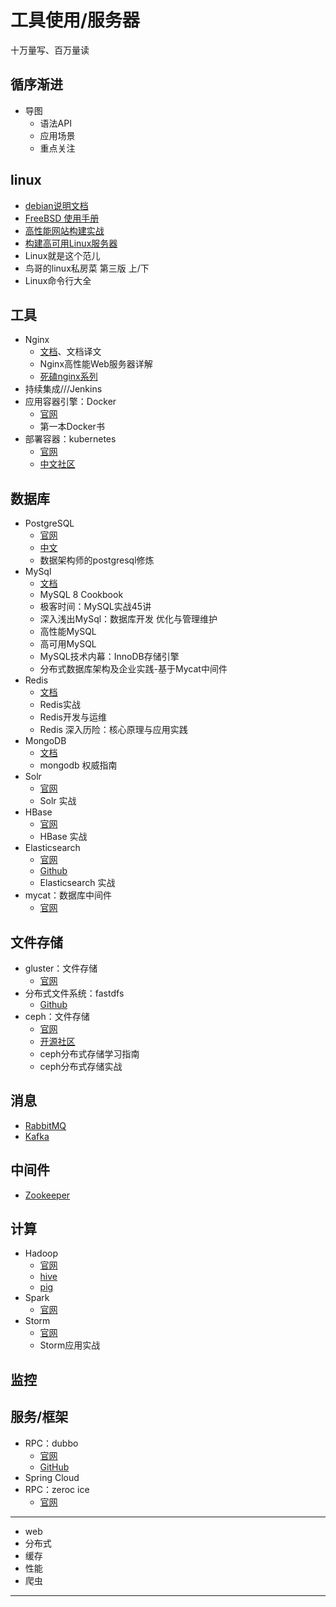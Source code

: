 #   工具使用/服务器

十万量写、百万量读

##  循序渐进
-   导图
    -   语法API
    -   应用场景
    -   重点关注

##  linux
-   [debian说明文档](https://www.debian.org/doc/)
-   [FreeBSD 使用手册](https://www.freebsd.org/doc/zh_CN/books/handbook/index.html)
-   [⾼性能⽹站构建实战](2018/1022034/README.md)
-   [构建⾼可⽤Linux服务器](2018/1002235/README.md)
-   Linux就是这个范儿
-   鸟哥的linux私房菜 第三版 上/下
-   Linux命令行大全


##  工具
-   Nginx
    -   [文档](http://nginx.org/en/docs/)、文档译文
    -   Nginx高性能Web服务器详解
    -   [死磕nginx系列](https://www.cnblogs.com/biglittleant/p/8979966.html)
-   持续集成///Jenkins
-   应用容器引擎：Docker
    -   [官网](www.docker.com)
    -   第⼀本Docker书
-   部署容器：kubernetes
    -   [官网](https://kubernetes.io/)
    -   [中文社区](https://www.kubernetes.org.cn/)

##  数据库
-   PostgreSQL
    -   [官网](https://www.postgresql.org/)
    -   [中文](http://www.postgres.cn/home)
    -   数据架构师的postgresql修炼
-   MySql
    -   [文档](https://dev.mysql.com/doc/)
    -   MySQL 8 Cookbook
    -   极客时间：MySQL实战45讲
    -   深入浅出MySql：数据库开发 优化与管理维护
    -   高性能MySQL
    -   高可用MySQL
    -   MySQL技术内幕：InnoDB存储引擎
    -   分布式数据库架构及企业实践-基于Mycat中间件
-   Redis
    -   [文档](https://redis.io)
    -   Redis实战
    -   Redis开发与运维
    -   Redis 深入历险：核心原理与应用实践
-   MongoDB
    -   [文档](https://docs.mongodb.com)
    -   mongodb 权威指南
-   Solr
    -   [官网](https://lucene.apache.org/solr/)
    -   Solr 实战
-   HBase
    -   [官网](http://hbase.apache.org/)
    -   HBase 实战
-   Elasticsearch
    -   [官网](https://www.elastic.co/cn/)
    -   [Github](https://github.com/elastic/elasticsearch)
    -   Elasticsearch 实战
-   mycat：数据库中间件
    -   [官网](http://www.mycat.io/)


##  文件存储
-   gluster：文件存储
    -   [官网](https://www.gluster.org/)
-   分布式文件系统：fastdfs
    -   [Github](https://github.com/happyfish100/fastdfs)
-   ceph：文件存储
    -   [官网](https://ceph.com/)
    -   [开源社区](http://ceph.org.cn/)
    -   ceph分布式存储学习指南
    -   ceph分布式存储实战


##  消息
-   [RabbitMQ](https://www.rabbitmq.com/)
-   [Kafka](http://kafka.apache.org/)


##  中间件
-   [Zookeeper](http://zookeeper.apache.org/)


##  计算
-   Hadoop
    -   [官网](http://hadoop.apache.org/)
    -   [hive](http://hive.apache.org/)
    -   [pig](http://pig.apache.org/)
-   Spark
    -   [官网](http://spark.apache.org/)
-   Storm
    -   [官网](http://storm.apache.org/)
    -   Storm应用实战


##  监控


##  服务/框架
-   RPC：dubbo
    -   [官网](http://dubbo.incubator.apache.org/#!/?lang=en-us)
    -   [GitHub](https://github.com/apache/incubator-dubbo)
-   Spring Cloud
-   RPC：zeroc ice
    -   [官网](https://zeroc.com/)


----
-   web
-   分布式
-   缓存
-   性能
-   爬虫
----